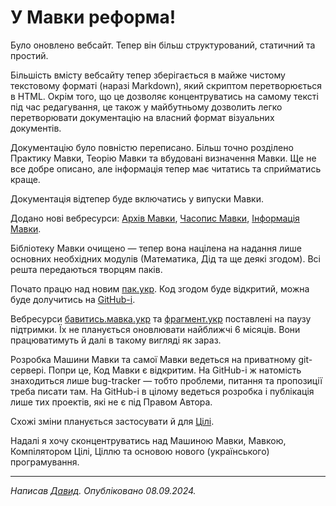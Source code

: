 # У Мавки реформа!

Було оновлено вебсайт. Тепер він більш структурований, статичний <keyword>та</keyword> простий.

Більшість вмісту вебсайту тепер зберігається в майже чистому текстовому форматі (наразі Markdown), який скриптом
перетворюється в HTML. Окрім того, що <keyword>це</keyword> дозволяє концентруватись на самому тексті під час
редагування, <keyword>це</keyword> також
у майбутньому дозволить легко перетворювати документацію на власний формат візуальних документів.

<subject>Документацію</subject> було повністю переписано. Більш точно розділено <subject>Практику
Мавки</subject>, <subject>Теорію
Мавки</subject> <keyword>та</keyword> вбудовані визначення <subject>Мавки</subject>. Ще не все добре описано, але
інформація тепер має читатись <keyword>та</keyword> сприйматись краще.

<subject>Документація</subject> відтепер буде включатись у випуски <subject>Мавки</subject>.

Додано нові
вебресурси: <subject>[Архів Мавки](https://архів.мавка.укр)</subject>, <subject>[Часопис Мавки](https://мавка.укр/часопис/index.html)</subject>,
<subject>[Інформація Мавки](https://мавка.укр/інформація/index.html)</subject>.

<subject>Бібліотеку Мавки</subject> очищено — тепер вона націлена на надання лише основних необхідних
<keyword>модулів</keyword>
(Математика, <subject>Дід</subject> <keyword>та</keyword> ще деякі
згодом). Всі решта передаються творцям паків.

Почато працю над новим [пак.укр](https://пак.укр). Код згодом буде відкритий, можна буде долучитись
на [GitHub-і](https://github.com/mavka-ukr/pak-ukr).

Вебресурси [бавитись.мавка.укр](https://бавитись.мавка.укр) <keyword>та</keyword> [фрагмент.укр](https://фрагмент.укр)
поставлені на паузу підтримки. Їх не планується оновлювати
найближчі 6 місяців. Вони працюватимуть й далі в такому вигляді <keyword>як</keyword> зараз.

Розробка <subject>Машини Мавки</subject> <keyword>та</keyword> самої <subject>Мавки</subject> ведеться на приватному
git-сервері. Попри <keyword>це</keyword>,
<subject>Код Мавки</subject> <keyword>є</keyword> відкритим. На GitHub-і ж
натомість знаходиться лише bug-tracker — тобто проблеми, питання <keyword>та</keyword> пропозиції треба писати там. На
GitHub-і
в цілому ведеться розробка <keyword>і</keyword> публікація лише тих проектів, які <keyword>не є</keyword> під <subject>
Правом
Автора</subject>.

Схожі зміни планується застосувати й для <subject>[Цілі](https://ціль.укр)</subject>.

Надалі <keyword>я</keyword> хочу сконцентруватись над <subject>Машиною Мавки</subject>, <subject>Мавкою</subject>,
<subject>Компілятором Цілі</subject>, <subject>Ціллю</subject> <keyword>та</keyword> основою нового (українського)
програмування.

---

_Написав [Давид](https://кдб.укр). Опубліковано 08.09.2024._